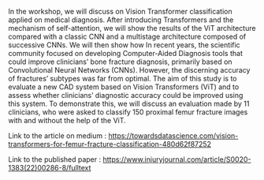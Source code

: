 In the workshop, we will discuss on Vision Transformer classification applied on medical diagnosis. After introducing Transformers and the mechanism of self-attention, we will show the results of the ViT architecture compared with a classic CNN and a multistage architecture composed of successive CNNs. 
We will then show how In recent years, the scientific community focused on developing Computer-Aided Diagnosis tools that could improve clinicians’ bone fracture diagnosis, primarily based on Convolutional Neural Networks (CNNs). However, the discerning accuracy of fractures’ subtypes was far from optimal. The aim of this study is to evaluate a new CAD system based on Vision Transformers (ViT) and to assess whether clinicians’ diagnostic accuracy could be improved using this system. 
To demonstrate this,  we will discuss an evaluation made by 11 clinicians, who were asked to classify 150 proximal femur fracture images with and without the help of the ViT. 

Link to the article on medium : https://towardsdatascience.com/vision-transformers-for-femur-fracture-classification-480d62f87252

Link to the published paper : https://www.injuryjournal.com/article/S0020-1383(22)00286-8/fulltext
